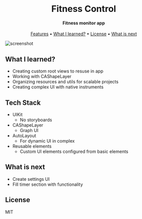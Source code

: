 
<h1 align="center">
  <br>
  <br>
  Fitness Control
  <br>
</h1>

<h4 align="center">Fitness monitor app</h4>

<p align="center">
  <a href="features">Features</a> •
  <a href="#what-i-learned">What I learned?</a> •
  <a href="#license">License</a> •
  <a href="#what-is-next">What is next</a>
</p>

![screenshot](https://github.com/mireabot/FintnessControl/blob/main/WorkoutMain.png)

## What I learned?

* Creating custom root views to resuse in app
* Working with CAShapeLayer
* Organizing resources and utils for scalable projects
* Creating complex UI with native instruments

## Tech Stack

* UIKit
  - No storyboards
* CAShapeLayer
  - Graph UI
* AutoLayout
  - For dynamic UI in complex
* Reusable elements
  - Custom UI elements configured from basic elements
  
## What is next

* Create settings UI
* Fill timer section with functionality

## License

MIT
